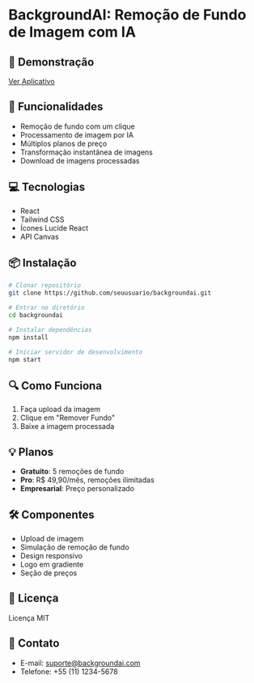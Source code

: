 # BackgroundAI: Remoção de Fundo de Imagem com IA

## 🚀 Demonstração
[Ver Aplicativo]( https://claude.site/artifacts/26bc35a6-2fd2-4270-a78c-4efd5bdf6231)

## 🌟 Funcionalidades
- Remoção de fundo com um clique
- Processamento de imagem por IA
- Múltiplos planos de preço
- Transformação instantânea de imagens
- Download de imagens processadas

## 💻 Tecnologias
- React
- Tailwind CSS
- Ícones Lucide React
- API Canvas

## 📦 Instalação
```bash
# Clonar repositório
git clone https://github.com/seuusuario/backgroundai.git

# Entrar no diretório
cd backgroundai

# Instalar dependências
npm install

# Iniciar servidor de desenvolvimento
npm start
```

## 🔍 Como Funciona
1. Faça upload da imagem
2. Clique em "Remover Fundo"
3. Baixe a imagem processada

## 💡 Planos
- **Gratuito**: 5 remoções de fundo
- **Pro**: R$ 49,90/mês, remoções ilimitadas
- **Empresarial**: Preço personalizado

## 🛠 Componentes
- Upload de imagem
- Simulação de remoção de fundo
- Design responsivo
- Logo em gradiente
- Seção de preços

## 📝 Licença
Licença MIT

## 👥 Contato
- E-mail: suporte@backgroundai.com
- Telefone: +55 (11) 1234-5678
